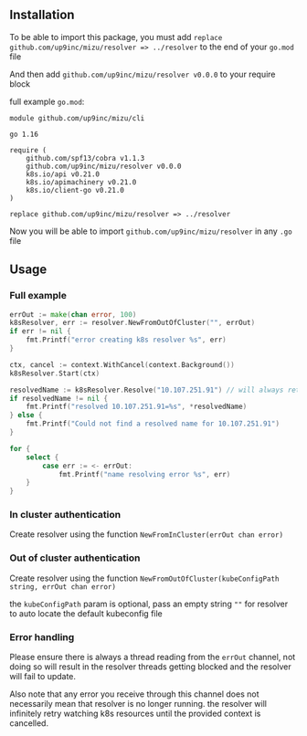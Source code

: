 ## Installation
To be able to import this package, you must add `replace github.com/up9inc/mizu/resolver => ../resolver` to the end of your `go.mod` file 

And then add `github.com/up9inc/mizu/resolver v0.0.0` to your require block

full example `go.mod`:

```
module github.com/up9inc/mizu/cli

go 1.16

require (
	github.com/spf13/cobra v1.1.3
	github.com/up9inc/mizu/resolver v0.0.0
	k8s.io/api v0.21.0
	k8s.io/apimachinery v0.21.0
	k8s.io/client-go v0.21.0
)

replace github.com/up9inc/mizu/resolver => ../resolver
```

Now you will be able to import `github.com/up9inc/mizu/resolver` in any `.go` file

## Usage

### Full example
``` go
errOut := make(chan error, 100)
k8sResolver, err := resolver.NewFromOutOfCluster("", errOut)
if err != nil {
    fmt.Printf("error creating k8s resolver %s", err)
}

ctx, cancel := context.WithCancel(context.Background())
k8sResolver.Start(ctx)

resolvedName := k8sResolver.Resolve("10.107.251.91") // will always return `nil` in real scenarios as the internal map takes a moment to populate after `Start` is called
if resolvedName != nil {
    fmt.Printf("resolved 10.107.251.91=%s", *resolvedName)
} else {
    fmt.Printf("Could not find a resolved name for 10.107.251.91")
}

for {
    select {
        case err := <- errOut:
            fmt.Printf("name resolving error %s", err)
    }
}
```

### In cluster authentication
Create resolver using the function `NewFromInCluster(errOut chan error)`

### Out of cluster authentication
Create resolver using the function `NewFromOutOfCluster(kubeConfigPath string, errOut chan error)`

the `kubeConfigPath` param is optional, pass an empty string `""` for resolver to auto locate the default kubeconfig file

### Error handling
Please ensure there is always a thread reading from the `errOut` channel, not doing so will result in the resolver threads getting blocked and the resolver will fail to update.

Also note that any error you receive through this channel does not necessarily mean that resolver is no longer running. the resolver will infinitely retry watching k8s resources until the provided context is cancelled.


